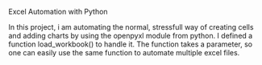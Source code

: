 Excel Automation with Python

In this project, i am automating the normal, stressfull way of creating cells and adding charts by using the openpyxl module from python. I defined a function load_workbook()
to handle it. The function takes a parameter, so one can easily use the same function to automate multiple excel files.
